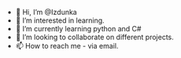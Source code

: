 - 👋 Hi, I’m @Izdunka
- 👀 I’m interested in learning.
- 🌱 I’m currently learning python and C#
- 💞️ I’m looking to collaborate on different projects.
- 📫 How to reach me - via email.

